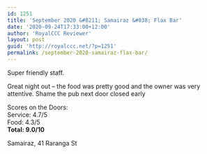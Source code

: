 ```yaml
---
id: 1251
title: 'September 2020 &#8211; Samairaz &#038; Flax Bar'
date: '2020-09-24T17:33:00+12:00'
author: 'RoyalCCC Reviewer'
layout: post
guid: 'http://royalccc.net/?p=1251'
permalink: /september-2020-samairaz-flax-bar/
---
```


Super friendly staff.

<span data-sheets-formula-bar-text-style="font-size:13px;color:#000000;font-weight:normal;text-decoration:none;font-family:'Arial';font-style:normal;text-decoration-skip-ink:none;">Great night out – t</span><span data-sheets-formula-bar-text-style="font-size:13px;color:#000000;font-weight:normal;text-decoration:none;font-family:'Arial';font-style:normal;text-decoration-skip-ink:none;">he food was pretty good and the owner was very attentive. Shame the pub next door closed early  
</span>

Scores on the Doors:  
Service: 4.7/5  
Food: 4.3/5  
**Total: 9.0/10**

Samairaz, 41 Raranga St